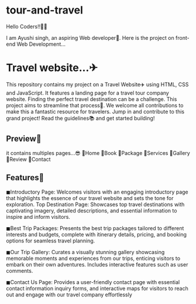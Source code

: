 # tour-and-travel
Hello Coders!!👩‍⚖️

I am Ayushi singh, an aspiring Web developer🤖. Here is the project on front-end Web Development...


# Travel website...✈

This repository contains my project on a Travel Website✈️ using HTML, CSS and JavaScript. It features a landing page for a travel tour company website. Finding the perfect travel destination can be a challenge. This project aims to streamline that process🚤. We welcome all contributions to make this a fantastic resource for travelers. Jump in and contribute to this grand project! Read the guidelines📚 and get started building!
## Preview👀
it contains multiples pages...😎
📌Home
📌Book
📌Package
📌Services
📌Gallery
📌Review
📌Contact

## Features📌

◼Introductory Page: Welcomes visitors with an engaging introductory page that highlights the essence of our travel website and sets the tone for exploration.
Top Destination Page: Showcases top travel destinations with captivating imagery, detailed descriptions, and essential information to inspire and inform visitors.

◼Best Trip Packages: Presents the best trip packages tailored to different interests and budgets, complete with itinerary details, pricing, and booking options for seamless travel planning.

◼Our Trip Gallery: Curates a visually stunning gallery showcasing memorable moments and experiences from our trips, enticing visitors to embark on their own adventures. Includes interactive features such as user comments.

◼Contact Us Page: Provides a user-friendly contact page with essential contact information inquiry forms, and interactive maps for visitors to reach out and engage with our travel company effortlessly
